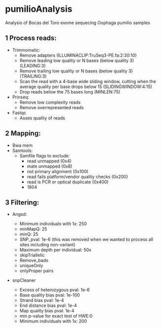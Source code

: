 # pumilioAnalysis
Analysis of Bocas del Toro exome sequecing Oophaga pumilio samples

## 1 Process reads:

- Trimmomatic:
  - Remove adapters (ILLUMINACLIP:TruSeq3-PE.fa:2:30:10)
  - Remove leading low quality or N bases (below quality 3) (LEADING:3)
  - Remove trailing low quality or N bases (below quality 3) (TRAILING:3)
  - Scan the read with a 4-base wide sliding window, cutting when the average quality per base drops below 15 (SLIDINGWINDOW:4:15)
  - Drop reads below the 75 bases long (MINLEN:75)
- Prinseq:
  - Remove low complexity reads
  - Remove overrepresented reads
- Fastqc
  - Asses quality of reads

## 2 Mapping:

- Bwa mem
- Samtools:
  - Samfile flags to exclude:
    - read unmapped (0x4)
    - mate unmapped (0x8)
    - not primary alignment (0x100)
    - read fails platform/vendor quality checks (0x200)
    - read is PCR or optical duplicate (0x400)
    - 1804
    
 ## 3 Filtering:
- Angsd:
  - Minimum individuals with 1x: 250 
  - minMapQ: 25
  - minQ: 25
  - SNP_pval: 1e-6 (this was removed when we wanted to process all sites including non-variant)
  - Maximum depth per individual: 50x
  - skipTriallelic
  - Remove_bads
  - uniqueOnly
  - onlyProper pairs

- snpCleaner
  - Excess of heterozygous pval: 1e-6
  - Base quality bias pval: 1e-100
  - Strand bias pval: 1e-4
  - End distance bias pval: 1e-4
  - Map quality bias pval: 1e-4
  - min p-value for exact test of HWE:0
  - Minimum individuals with 1x: 200

